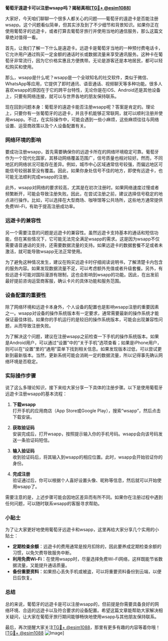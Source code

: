 **葡萄牙遠遊卡可以注册wsapp吗？揭秘真相[[TG💪+ @esim1088](https://t.me/s/esim1088)]**

大家好，今天咱们聊聊一个很多人都关心的问题——葡萄牙的遠遊卡是否能注册wsapp。这个问题看似简单，但其实涉及到了不少细节和背景知识。如果你正在使用葡萄牙的远遊卡，或者打算去葡萄牙旅行并使用当地的通信服务，那么这篇文章绝对值得一看。

首先，让我们了解一下什么是遠遊卡。远遊卡是葡萄牙当地的一种预付费电话卡，它允许用户通过购买一定金额的通话时长或数据流量来享受通讯服务。这种卡在葡萄牙非常流行，因为它价格实惠且方便携带。无论是游客还是本地居民，都可以轻松购买和使用。

那么，wsapp是什么呢？wsapp是一个全球知名的社交软件，类似于微信、WhatsApp等应用，它提供了即时通讯、语音通话、视频聊天等多种功能。很多人喜欢wsapp的原因在于它的跨平台特性，无论你是在iOS、Android还是其他设备上，只要有网络连接，就可以与世界各地的朋友保持联系。

现在回到问题本身：葡萄牙的遠遊卡能否注册wsapp呢？答案是肯定的。理论上，只要你有一张葡萄牙的远遊卡，并且手机能够正常联网，就可以顺利注册并使用wsapp。不过，在实际操作中，可能会遇到一些小麻烦，这些麻烦往往与网络设置、运营商政策以及个人设备配置有关。

### 网络环境的影响

要成功注册wsapp，首先需要确保你的远遊卡所在的网络环境稳定可靠。葡萄牙作为一个现代化国家，其移动网络覆盖范围广，信号质量也相对较好。然而，不同地区的网络状况可能存在差异。例如，城市中心区域通常信号较强，而偏远地区可能信号较弱甚至没有覆盖。因此，如果你身处信号不佳的地方，即使有远遊卡，也可能无法顺利完成wsapp的注册。

此外，wsapp对网络的要求较高，尤其是在初次注册时。如果网络速度过慢或者频繁断开，可能会导致注册失败。因此，在尝试注册之前，建议选择信号稳定的地点进行操作。比如，可以选择在大型商场、咖啡馆等公共场所，这些地方通常提供免费Wi-Fi，有助于提高注册成功率。

### 远遊卡的兼容性

另一个需要注意的问题是远遊卡的兼容性。虽然远遊卡支持基本的通话和短信功能，但在某些情况下，它可能无法完全满足wsapp的需求。这是因为wsapp不仅需要语音通话的支持，还需要数据流量的支持。如果远遊卡的数据套餐不足或者未激活，就可能导致wsapp无法正常使用。

为了避免这种情况发生，建议在购买远遊卡时仔细阅读说明书，了解清楚卡内包含的服务内容。如果发现数据流量不足，可以考虑额外充值或者升级套餐。另外，有些远遊卡可能对国际漫游有限制，这也会影响到wsapp的功能。因此，在出发前最好提前咨询运营商客服，确认卡片的具体功能和服务范围。

### 设备配置的重要性

除了网络环境和远遊卡本身外，个人设备的配置也是影响wsapp注册的重要因素之一。wsapp对设备的操作系统版本有一定要求，通常需要最新的操作系统才能保证最佳体验。如果你的手机运行的是较旧的操作系统版本，可能会出现兼容性问题，从而导致注册失败。

为了解决这个问题，建议在注册wsapp之前检查一下手机的操作系统版本。如果是Android用户，可以通过“设置”中的“关于手机”选项查看；如果是iPhone用户，则可以在“设置”里的“通用”菜单下找到相关信息。如果发现版本过低，可以尝试更新到最新版本。当然，更新系统可能会消耗一定的数据流量，所以记得事先确认网络环境是否稳定。

### 实际操作步骤

说了这么多理论知识，接下来给大家分享一下具体的注册步骤。以下是使用葡萄牙远遊卡注册wsapp的基本流程：

1. **下载wsapp**  
   打开手机的应用商店（App Store或Google Play），搜索“wsapp”，然后点击下载安装。

2. **获取验证码**  
   安装完成后，打开wsapp，按照提示输入你的手机号码。wsapp会向该号码发送一条验证码短信。

3. **输入验证码**  
   收到验证码后，将其输入到wsapp的相应位置。此时，wsapp会开始验证你的身份。

4. **完成注册**  
   验证通过后，你可以根据个人喜好设置头像、昵称等信息，然后就可以开始使用wsapp了。

需要注意的是，上述步骤可能会因地区差异而有所不同。如果你在注册过程中遇到任何问题，可以随时联系wsapp的客服寻求帮助。

### 小贴士

为了让大家更好地使用葡萄牙远遊卡和wsapp，这里再给大家分享几个实用的小贴士：

- **定期检查余额**：远遊卡的费用通常是按月扣除的，因此要养成定期检查余额的习惯，以免欠费导致服务中断。
- **利用免费Wi-Fi**：在使用wsapp时，尽量选择免费Wi-Fi网络，这样既能节省数据流量，又能提升通话质量。
- **备份重要资料**：如果担心丢失手机或被盗，可以将重要资料备份到云端，以便日后恢复。

### 总结

总的来说，葡萄牙的远遊卡是可以注册wsapp的，但前提是你需要具备良好的网络环境、合适的远遊卡以及符合要求的设备配置。希望这篇文章能帮助大家解决相关疑问，让大家在葡萄牙旅行期间能够畅快地使用wsapp与其他朋友保持联系。

最后，再次提醒大家关注[TG💪+ @esim1088](https://t.me/s/esim1088)，那里有更多有趣的内容等着你哦！[[TG💪+ @esim1088](https://t.me/s/esim1088) ![Image](https://i.postimg.cc/4NQfJmqS/Snipaste-2025-05-13-00-14-12.png)]